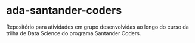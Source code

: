 # ada-santander-coders
Repositório para atividades em grupo desenvolvidas ao longo do curso da trilha de Data Science do programa Santander Coders.
